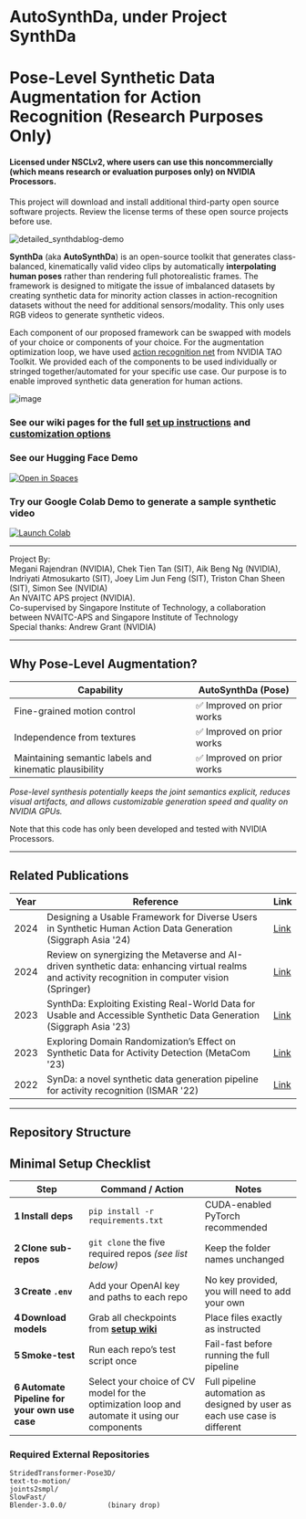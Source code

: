 # AutoSynthDa, under Project SynthDa  
Pose-Level Synthetic Data Augmentation for Action Recognition (Research Purposes Only)  
=============================================================
  
#### Licensed under NSCLv2, where users can use this noncommercially (which means research or evaluation purposes only) on NVIDIA Processors.
This project will download and install additional third-party open source software projects. Review the license terms of these open source projects before use.

![detailed_synthdablog-demo](https://github.com/user-attachments/assets/7ae09f18-2338-4cf2-ae52-fd569f31380a)

**SynthDa** (aka **AutoSynthDa**) is an open-source toolkit that generates class-balanced, kinematically valid video clips by automatically **interpolating human poses** rather than rendering full photorealistic frames. The framework is designed to mitigate the issue of imbalanced datasets by creating synthetic data for minority action classes in action-recognition datasets without the need for additional sensors/modality. This only uses RGB videos to generate synthetic videos.  

Each component of our proposed framework can be swapped with models of your choice or components of your choice. For the augmentation optimization loop, we have used [action recognition net](https://github.com/NVIDIA/tao_tutorials/tree/main/notebooks/tao_launcher_starter_kit/action_recognition_net) from NVIDIA TAO Toolkit. We provided each of the components to be used individually or stringed together/automated for your specific use case. Our purpose is to enable improved synthetic data generation for human actions.

![image](https://github.com/user-attachments/assets/1fde62ce-67a6-4673-9341-78da4daa31e4)

### See our wiki pages for the full [set up instructions](https://github.com/NVIDIA/synthda/wiki/1.-Setting-Up-SynthDa) and [customization options](https://github.com/NVIDIA/synthda/wiki/2.-Customizing-SynthDa)

### See our Hugging Face Demo 
[![Open in Spaces](https://huggingface.co/datasets/huggingface/badges/resolve/main/open-in-hf-spaces-md-dark.svg)](https://huggingface.co/spaces/nvidia/synthda-demo)

### Try our Google Colab Demo to generate a sample synthetic video   
[![Launch Colab](https://img.shields.io/badge/Launch-Colab-yellow.svg)](https://github.com/NVIDIA/synthda/blob/main/colab/brev_demo_generateSynthDa.ipynb)

---

Project By:  
Megani Rajendran (NVIDIA), Chek Tien Tan (SIT), Aik Beng Ng (NVIDIA),  
Indriyati Atmosukarto (SIT), Joey Lim Jun Feng (SIT), Triston Chan Sheen (SIT), Simon See (NVIDIA)  
An NVAITC APS project (NVIDIA).  
Co-supervised by Singapore Institute of Technology, a collaboration between NVAITC-APS and Singapore Institute of Technology  
Special thanks: Andrew Grant (NVIDIA)

---

## Why Pose-Level Augmentation?

| Capability                                                | **AutoSynthDa (Pose)**            |
|-----------------------------------------------------------|-----------------------------------|
| Fine-grained motion control                               | ✅ Improved on prior works         |
| Independence from textures                                | ✅ Improved on prior works         |
| Maintaining semantic labels and kinematic plausibility    | ✅ Improved on prior works         |

*Pose-level synthesis potentially keeps the joint semantics explicit, reduces visual artifacts, and allows customizable generation speed and quality on NVIDIA GPUs.*

Note that this code has only been developed and tested with NVIDIA Processors.

---

## Related Publications

| Year | Reference                                                                                  | Link |
|------|--------------------------------------------------------------------------------------------|------|
| 2024 | Designing a Usable Framework for Diverse Users in Synthetic Human Action Data Generation (Siggraph Asia '24) | [Link](https://dl.acm.org/doi/full/10.1145/3681758.3697986) |
| 2024 | Review on synergizing the Metaverse and AI-driven synthetic data: enhancing virtual realms and activity recognition in computer vision (Springer) | [Link](https://link.springer.com/article/10.1007/s44267-024-00059-6) |
| 2023 | SynthDa: Exploiting Existing Real-World Data for Usable and Accessible Synthetic Data Generation (Siggraph Asia '23) | [Link](https://dl.acm.org/doi/abs/10.1145/3610543.3626168) |
| 2023 | Exploring Domain Randomization’s Effect on Synthetic Data for Activity Detection (MetaCom '23) | [Link](https://ieeexplore.ieee.org/abstract/document/10271896) |
| 2022 | SynDa: a novel synthetic data generation pipeline for activity recognition (ISMAR '22) | [Link](https://ieeexplore.ieee.org/abstract/document/9974180) |

---

## Repository Structure  
## Minimal Setup Checklist

| Step | Command / Action | Notes |
|------|------------------|-------|
| **1 Install deps** | `pip install -r requirements.txt` | CUDA-enabled PyTorch recommended |
| **2 Clone sub-repos** | `git clone` the five required repos *(see list below)* | Keep the folder names unchanged |
| **3 Create `.env`** | Add your OpenAI key and paths to each repo | No key provided, you will need to add your own |
| **4 Download models** | Grab all checkpoints from [**setup wiki**](https://github.com/NVIDIA/synthda/wiki/Setting-Up-SynthDa) | Place files exactly as instructed |
| **5 Smoke-test** | Run each repo’s test script once | Fail-fast before running the full pipeline |
| **6 Automate Pipeline for your own use case** | Select your choice of CV model for the optimization loop and automate it using our components | Full pipeline automation as designed by user as each use case is different |


### Required External Repositories

```text
StridedTransformer-Pose3D/
text-to-motion/
joints2smpl/
SlowFast/
Blender-3.0.0/          (binary drop)
